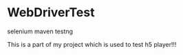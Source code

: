 # WebDriverTest
selenium maven testng

This is a part of my project which is used to test h5 player!!!
